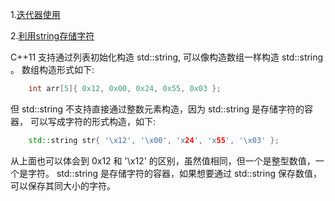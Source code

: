 
1.[迭代器使用](01_string_iterator.cpp)

2.[利用string存储字符](02_string_initialize.cpp)

C++11 支持通过列表初始化构造 std::string, 可以像构造数组一样构造 std::string 。
数组构造形式如下:
```c++
    int arr[5]{ 0x12, 0x00, 0x24, 0x55, 0x03 };
```

但 std::string 不支持直接通过整数元素构造，因为 std::string 是存储字符的容器，
可以写成字符的形式构造，如下:
```c++
    std::string str{ '\x12', '\x00', 'x24', 'x55', '\x03' };
```

从上面也可以体会到 0x12 和 '\x12' 的区别，虽然值相同，但一个是整型数值，一个是字符。
std::string 是存储字符的容器，如果想要通过 std::string 保存数值，可以保存其同大小的字符。
